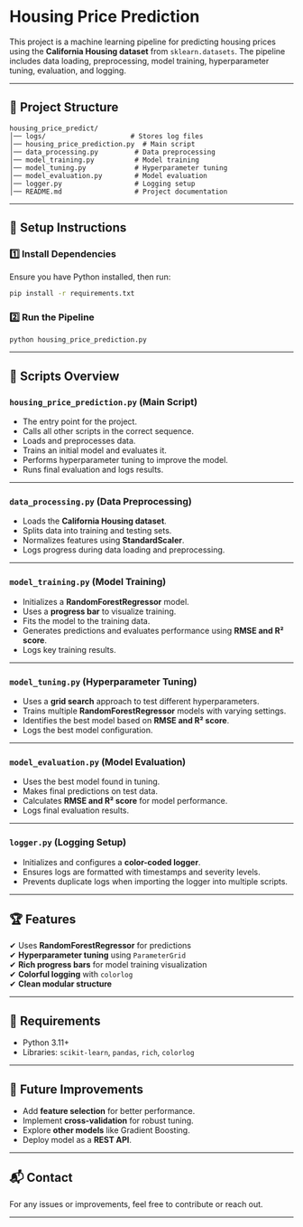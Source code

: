 # Housing Price Prediction

This project is a machine learning pipeline for predicting housing prices using the **California Housing dataset** from `sklearn.datasets`. The pipeline includes data loading, preprocessing, model training, hyperparameter tuning, evaluation, and logging.

---

## 📌 Project Structure

```
housing_price_predict/
│── logs/                     # Stores log files
│── housing_price_prediction.py  # Main script
│── data_processing.py         # Data preprocessing
│── model_training.py          # Model training
│── model_tuning.py            # Hyperparameter tuning
│── model_evaluation.py        # Model evaluation
│── logger.py                  # Logging setup
│── README.md                  # Project documentation
```

---

## 🚀 Setup Instructions

### 1️⃣ Install Dependencies

Ensure you have Python installed, then run:

```bash
pip install -r requirements.txt
```

### 2️⃣ Run the Pipeline

```bash
python housing_price_prediction.py
```

---

## 📜 Scripts Overview

### `housing_price_prediction.py` (Main Script)
- The entry point for the project.
- Calls all other scripts in the correct sequence.
- Loads and preprocesses data.
- Trains an initial model and evaluates it.
- Performs hyperparameter tuning to improve the model.
- Runs final evaluation and logs results.

---

### `data_processing.py` (Data Preprocessing)
- Loads the **California Housing dataset**.
- Splits data into training and testing sets.
- Normalizes features using **StandardScaler**.
- Logs progress during data loading and preprocessing.

---

### `model_training.py` (Model Training)
- Initializes a **RandomForestRegressor** model.
- Uses a **progress bar** to visualize training.
- Fits the model to the training data.
- Generates predictions and evaluates performance using **RMSE and R² score**.
- Logs key training results.

---

### `model_tuning.py` (Hyperparameter Tuning)
- Uses a **grid search** approach to test different hyperparameters.
- Trains multiple **RandomForestRegressor** models with varying settings.
- Identifies the best model based on **RMSE and R² score**.
- Logs the best model configuration.

---

### `model_evaluation.py` (Model Evaluation)
- Uses the best model found in tuning.
- Makes final predictions on test data.
- Calculates **RMSE and R² score** for model performance.
- Logs final evaluation results.

---

### `logger.py` (Logging Setup)
- Initializes and configures a **color-coded logger**.
- Ensures logs are formatted with timestamps and severity levels.
- Prevents duplicate logs when importing the logger into multiple scripts.

---

## 🏆 Features

✔ Uses **RandomForestRegressor** for predictions  
✔ **Hyperparameter tuning** using `ParameterGrid`  
✔ **Rich progress bars** for model training visualization  
✔ **Colorful logging** with `colorlog`  
✔ **Clean modular structure**  

---

## 📌 Requirements

- Python 3.11+
- Libraries: `scikit-learn`, `pandas`, `rich`, `colorlog`

---

## 📢 Future Improvements

- Add **feature selection** for better performance.
- Implement **cross-validation** for robust tuning.
- Explore **other models** like Gradient Boosting.
- Deploy model as a **REST API**.

---

## 📬 Contact

For any issues or improvements, feel free to contribute or reach out.

---
